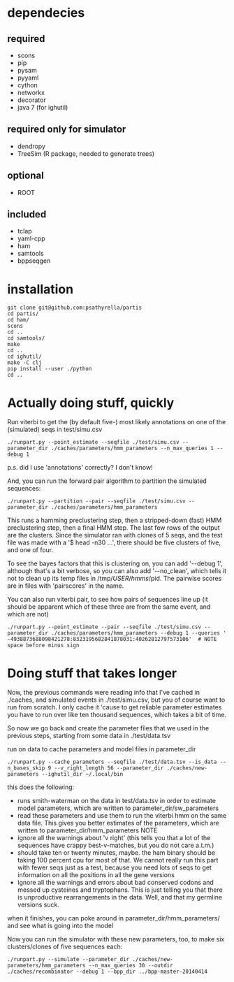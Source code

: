 dependecies
==============
required
--------------
  - scons
  - pip
  - pysam
  - pyyaml
  - cython
  - networkx
  - decorator
  - java 7 (for ighutil)

required only for simulator
--------------
  - dendropy
  - TreeSim (R package, needed to generate trees)

optional
--------------
  - ROOT

included
--------------
  - tclap   
  - yaml-cpp
  - ham
  - samtools
  - bppseqgen

installation
==============

```
git clone git@github.com:psathyrella/partis
cd partis/
cd ham/
scons
cd ..
cd samtools/
make
cd ..
cd ighutil/
make -C clj
pip install --user ./python
cd ..
```

Actually doing stuff, quickly
==============

Run viterbi to get the (by default five-) most likely annotations on one of the (simulated) seqs in test/simu.csv
```
./runpart.py --point_estimate --seqfile ./test/simu.csv --parameter_dir ./caches/parameters/hmm_parameters --n_max_queries 1 --debug 1
```
p.s. did I use 'annotations' correctly? I don\'t know!

And, you can run the forward pair algorithm to partition the simulated sequences:
```
./runpart.py --partition --pair --seqfile ./test/simu.csv --parameter_dir ./caches/parameters/hmm_parameters
```
This runs a hamming preclustering step, then a stripped-down (fast) HMM preclustering step, then a final HMM step.
The last few rows of the output are the clusters. Since the simulator ran with clones of 5 seqs, and the test file was made with a '$ head -n30 ...', there should
be five clusters of five, and one of four.

To see the bayes factors that this is clustering on, you can add '--debug 1', although that\'s a bit verbose, so you can also add '--no_clean', which tells it not to clean up its
temp files in /tmp/$USER/hmms/$pid. The pairwise scores are in files with 'pairscores' in the name.

You can also run viterbi pair, to see how pairs of sequences line up (it should be apparent which of these three are from the same event, and which are not)
```
./runpart.py --point_estimate --pair --seqfile ./test/simu.csv --parameter_dir ./caches/parameters/hmm_parameters --debug 1 --queries ' -4938873688098421278:8323195682841878031:40262812797573106'  # NOTE space before minus sign
```

Doing stuff that takes longer
==============

Now, the previous commands were reading info that I\'ve cached in ./caches, and simulated events in ./test/simu.csv, but you of course want to run from scratch.
I only cache it \'cause to get reliable parameter estimates you have to run over like ten thousand sequences, which takes a bit of time.

So now we go back and create the parameter files that we used in the previous steps, starting from some data in ./test/data.tsv

run on data to cache parameters and model files in parameter_dir
```
./runpart.py --cache_parameters --seqfile ./test/data.tsv --is_data --n_bases_skip 9 --v_right_length 56 --parameter_dir ./caches/new-parameters --ighutil_dir ~/.local/bin
```

this does the following:
  - runs smith-waterman on the data in test/data.tsv in order to estimate model parameters, which are written to parameter_dir/sw_parameters
  - read these parameters and use them to run the viterbi hmm on the same data file. This gives you better estimates of the parameters, which are written to parameter_dir/hmm_parameters
NOTE
  - ignore all the warnings about 'v right' (this tells you that a lot of the sequences have crappy best-v-matches, but you do not care a.t.m.)
  - should take ten or twenty minutes, maybe. the ham binary should be taking 100 percent cpu for most of that. We cannot really run this part with fewer
      seqs just as a test, because you need lots of seqs to get information on all the positions in all the gene versions
  - ignore all the warnings and errors about bad conserved codons and messed up cysteines and tryptophans. This is just telling you that there is unproductive rearrangements in the data.
    Well, and that my germline versions suck.
      
when it finishes, you can poke around in parameter_dir/hmm_parameters/ and see what is going into the model

Now you can run the simulator with these new parameters, too, to make six clusters/clones of five sequences each:
```
./runpart.py --simulate --parameter_dir ./caches/new-parameters/hmm_parameters --n_max_queries 30 --outdir ./caches/recombinator --debug 1 --bpp_dir ../bpp-master-20140414
```
